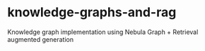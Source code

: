 # knowledge-graphs-and-rag

Knowledge graph implementation using Nebula Graph + Retrieval augmented generation
